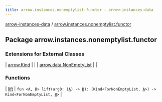 ```yaml
---
title: arrow.instances.nonemptylist.functor - arrow-instances-data
---
```


[arrow-instances-data](../index.html) / [arrow.instances.nonemptylist.functor](./index.html)

## Package arrow.instances.nonemptylist.functor

### Extensions for External Classes

| [arrow.Kind](arrow.-kind/index.html) |  |
| [arrow.data.NonEmptyList](arrow.data.-non-empty-list/index.html) |  |

### Functions

| [lift](lift.html) | `fun <A, B> lift(arg0: (`[`A`](lift.html#A)`) -> `[`B`](lift.html#B)`): (Kind<ForNonEmptyList, `[`A`](lift.html#A)`>) -> Kind<ForNonEmptyList, `[`B`](lift.html#B)`>` |

